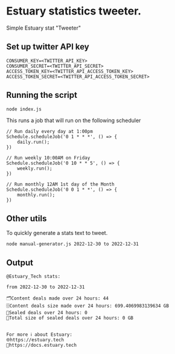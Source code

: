 # Estuary statistics tweeter.

Simple Estuary stat "Tweeter"

## Set up twitter API key

```
CONSUMER_KEY=<TWITTER_API_KEY>
CONSUMER_SECRET=<TWITTER_API_SECRET>
ACCESS_TOKEN_KEY=<TWITTER_API_ACCESS_TOKEN_KEY>
ACCESS_TOKEN_SECRET=<TWITTER_API_ACCESS_TOKEN_SECRET>
```

## Running the script
``` 
node index.js
```

This runs a job that will run on the following scheduler
```
// Run daily every day at 1:00pm
Schedule.scheduleJob('0 1 * * *', () => {
    daily.run();
})

// Run weekly 10:00AM on Friday
Schedule.scheduleJob('0 10 * * 5', () => {
    weekly.run();
})

// Run monthly 12AM 1st day of the Month
Schedule.scheduleJob('0 0 1 * *', () => {
    monthly.run();
})
```

## Other utils
To quickly generate a stats text to tweet.
```
node manual-generator.js 2022-12-30 to 2022-12-31
```

## Output
```
@Estuary_Tech stats:

from 2022-12-30 to 2022-12-31

🗂️Content deals made over 24 hours: 44
🗄Content deals size made over 24 hours: 699.4069983139634 GB
💼Sealed deals over 24 hours: 0
🤝Total size of sealed deals over 24 hours: 0 GB


For more ℹ️ about Estuary:
🌐https://estuary.tech
📄https://docs.estuary.tech
```